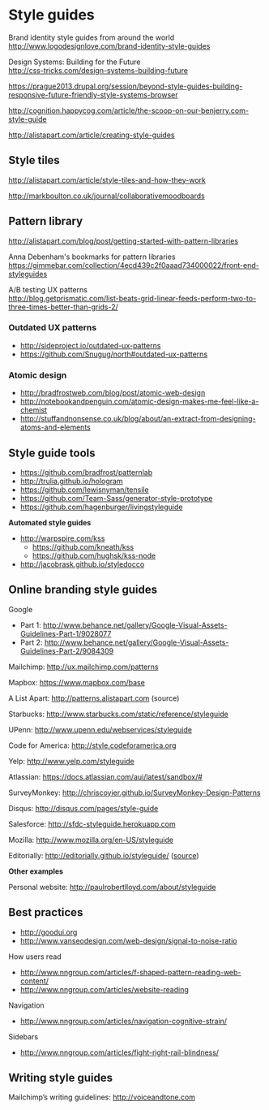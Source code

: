 # Style guides

Brand identity style guides from around the world  
http://www.logodesignlove.com/brand-identity-style-guides

Design Systems: Building for the Future  
http://css-tricks.com/design-systems-building-future

https://prague2013.drupal.org/session/beyond-style-guides-building-responsive-future-friendly-style-systems-browser

http://cognition.happycog.com/article/the-scoop-on-our-benjerry.com-style-guide

http://alistapart.com/article/creating-style-guides


## Style tiles

http://alistapart.com/article/style-tiles-and-how-they-work

http://markboulton.co.uk/journal/collaborativemoodboards


## Pattern library

http://alistapart.com/blog/post/getting-started-with-pattern-libraries

Anna Debenham's bookmarks for pattern libraries  
https://gimmebar.com/collection/4ecd439c2f0aaad734000022/front-end-styleguides

A/B testing UX patterns  
http://blog.getprismatic.com/list-beats-grid-linear-feeds-perform-two-to-three-times-better-than-grids-2/

### Outdated UX patterns

* http://sideproject.io/outdated-ux-patterns
* https://github.com/Snugug/north#outdated-ux-patterns

### Atomic design

* http://bradfrostweb.com/blog/post/atomic-web-design
* http://notebookandpenguin.com/atomic-design-makes-me-feel-like-a-chemist
* http://stuffandnonsense.co.uk/blog/about/an-extract-from-designing-atoms-and-elements

## Style guide tools

* https://github.com/bradfrost/patternlab
* http://trulia.github.io/hologram
* https://github.com/lewisnyman/tensile
* https://github.com/Team-Sass/generator-style-prototype
* https://github.com/hagenburger/livingstyleguide


**Automated style guides**

* http://warpspire.com/kss
  * https://github.com/kneath/kss
  * https://github.com/hughsk/kss-node
* http://jacobrask.github.io/styledocco


## Online branding style guides

Google
* Part 1: http://www.behance.net/gallery/Google-Visual-Assets-Guidelines-Part-1/9028077
* Part 2: http://www.behance.net/gallery/Google-Visual-Assets-Guidelines-Part-2/9084309

Mailchimp: http://ux.mailchimp.com/patterns

Mapbox: https://www.mapbox.com/base

A List Apart: http://patterns.alistapart.com (source)

Starbucks: http://www.starbucks.com/static/reference/styleguide

UPenn: http://www.upenn.edu/webservices/styleguide

Code for America: http://style.codeforamerica.org

Yelp: http://www.yelp.com/styleguide

Atlassian: https://docs.atlassian.com/aui/latest/sandbox/#

SurveyMonkey: http://chriscoyier.github.io/SurveyMonkey-Design-Patterns

Disqus: http://disqus.com/pages/style-guide

Salesforce: http://sfdc-styleguide.herokuapp.com

Mozilla: http://www.mozilla.org/en-US/styleguide

Editorially: http://editorially.github.io/styleguide/ ([source](https://github.com/Editorially/styleguide))

**Other examples**

Personal website: http://paulrobertlloyd.com/about/styleguide


## Best practices

* http://goodui.org
* http://www.vanseodesign.com/web-design/signal-to-noise-ratio

How users read
* http://www.nngroup.com/articles/f-shaped-pattern-reading-web-content/
* http://www.nngroup.com/articles/website-reading

Navigation
* http://www.nngroup.com/articles/navigation-cognitive-strain/

Sidebars
* http://www.nngroup.com/articles/fight-right-rail-blindness/


## Writing style guides

Mailchimp’s writing guidelines: http://voiceandtone.com 
